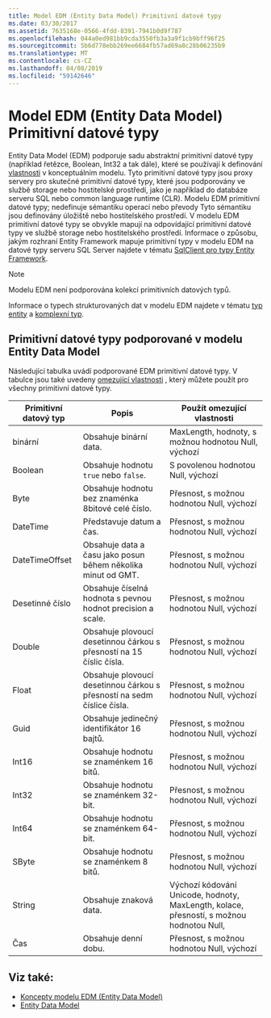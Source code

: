 ```yaml
---
title: Model EDM (Entity Data Model) Primitivní datové typy
ms.date: 03/30/2017
ms.assetid: 7635168e-0566-4fdd-8391-7941b0d9f787
ms.openlocfilehash: 044a0ed981bb9cda3550fb3a3a9f1cb9bff96f25
ms.sourcegitcommit: 5b6d778ebb269ee6684fb57ad69a8c28b06235b9
ms.translationtype: MT
ms.contentlocale: cs-CZ
ms.lasthandoff: 04/08/2019
ms.locfileid: "59142646"
---
```

# <a name="entity-data-model-primitive-data-types"></a>Model EDM (Entity Data Model) Primitivní datové typy
Entity Data Model (EDM) podporuje sadu abstraktní primitivní datové typy (například řetězce, Boolean, Int32 a tak dále), které se používají k definování [vlastnosti](../../../../docs/framework/data/adonet/property.md) v konceptuálním modelu. Tyto primitivní datové typy jsou proxy servery pro skutečné primitivní datové typy, které jsou podporovány ve službě storage nebo hostitelské prostředí, jako je například do databáze serveru SQL nebo common language runtime (CLR). Modelu EDM primitivní datové typy; nedefinuje sémantiku operací nebo převody Tyto sémantiku jsou definovány úložiště nebo hostitelského prostředí. V modelu EDM primitivní datové typy se obvykle mapují na odpovídající primitivní datové typy ve službě storage nebo hostitelského prostředí. Informace o způsobu, jakým rozhraní Entity Framework mapuje primitivní typy v modelu EDM na datové typy serveru SQL Server najdete v tématu [SqlClient pro typy Entity Framework](../../../../docs/framework/data/adonet/ef/sqlclient-for-ef-types.md).  
  
> [!NOTE]
>  Modelu EDM není podporována kolekcí primitivních datových typů.  
  
 Informace o typech strukturovaných dat v modelu EDM najdete v tématu [typ entity](../../../../docs/framework/data/adonet/entity-type.md) a [komplexní typ](../../../../docs/framework/data/adonet/complex-type.md).  
  
## <a name="primitive-data-types-supported-in-the-entity-data-model"></a>Primitivní datové typy podporované v modelu Entity Data Model  
 Následující tabulka uvádí podporované EDM primitivní datové typy. V tabulce jsou také uvedeny [omezující vlastnosti](../../../../docs/framework/data/adonet/facet.md) , který můžete použít pro všechny primitivní datové typy.  
  
|Primitivní datový typ|Popis|Použít omezující vlastnosti|  
|-------------------------|-----------------|-----------------------|  
|binární|Obsahuje binární data.|MaxLength, hodnoty, s možnou hodnotou Null, výchozí|  
|Boolean|Obsahuje hodnotu `true` nebo `false`.|S povolenou hodnotou Null, výchozí|  
|Byte|Obsahuje hodnotu bez znaménka 8bitové celé číslo.|Přesnost, s možnou hodnotou Null, výchozí|  
|DateTime|Představuje datum a čas.|Přesnost, s možnou hodnotou Null, výchozí|  
|DateTimeOffset|Obsahuje data a času jako posun během několika minut od GMT.|Přesnost, s možnou hodnotou Null, výchozí|  
|Desetinné číslo|Obsahuje číselná hodnota s pevnou hodnot precision a scale.|Přesnost, s možnou hodnotou Null, výchozí|  
|Double|Obsahuje plovoucí desetinnou čárkou s přesností na 15 číslic čísla.|Přesnost, s možnou hodnotou Null, výchozí|  
|Float|Obsahuje plovoucí desetinnou čárkou s přesností na sedm číslice čísla.|Přesnost, s možnou hodnotou Null, výchozí|  
|Guid|Obsahuje jedinečný identifikátor 16 bajtů.|Přesnost, s možnou hodnotou Null, výchozí|  
|Int16|Obsahuje hodnotu se znaménkem 16 bitů.|Přesnost, s možnou hodnotou Null, výchozí|  
|Int32|Obsahuje hodnotu se znaménkem 32-bit.|Přesnost, s možnou hodnotou Null, výchozí|  
|Int64|Obsahuje hodnotu se znaménkem 64-bit.|Přesnost, s možnou hodnotou Null, výchozí|  
|SByte|Obsahuje hodnotu se znaménkem 8 bitů.|Přesnost, s možnou hodnotou Null, výchozí|  
|String|Obsahuje znaková data.|Výchozí kódování Unicode, hodnoty, MaxLength, kolace, přesností, s možnou hodnotou Null,|  
|Čas|Obsahuje denní dobu.|Přesnost, s možnou hodnotou Null, výchozí|  
  
## <a name="see-also"></a>Viz také:

- [Koncepty modelu EDM (Entity Data Model)](../../../../docs/framework/data/adonet/entity-data-model-key-concepts.md)
- [Entity Data Model](../../../../docs/framework/data/adonet/entity-data-model.md)
